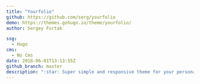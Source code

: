 ```yaml
---
title: "Yourfolio"
github: https://github.com/serg/yourfolio
demo: https://themes.gohugo.io/theme/yourfolio/
author: Sergey Furtak

ssg:
  - Hugo
cms:
  - No Cms
date: 2018-06-01T13:13:55Z
github_branch: master
description: ":star: Super simple and responsive theme for your personal website on Hugo"
---
```

